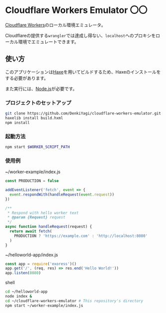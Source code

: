 # Cloudflare Workers Emulator 〇〇

[Cloudflare Workers](https://workers.cloudflare.com/)のローカル環境エミュレータ。

Cloudflareの提供する`wrangler`では達成し得ない、`localhost`へのプロキシをローカル環境でエミュレートできます。

## 使い方

このアプリケーションは[Haxe](https://haxe.org/)を用いてビルドするため、Haxeのインストールをする必要があります。

また実行には、[Node.js](https://nodejs.org/)が必要です。

### プロジェクトのセットアップ

```sh
git clone https://github.com/DenkiYagi/cloudflare-workers-emulator.git
haxelib install build.hxml
npm install
```

### 起動方法

```sh
npm start $WORKER_SCRIPT_PATH
```

### 使用例

~/worker-example/index.js
```javascript
const PRODUCTION = false

addEventListener('fetch', event => {
  event.respondWith(handleRequest(event.request))
})

/**
 * Respond with hello worker text
 * @param {Request} request
 */
async function handleRequest(request) {
  return await fetch(
    PRODUCTION ? 'https://example.com' : 'http://localhost:8080'
  )
}
```

~/helloworld-app/index.js
```javascript
const app = require('exoress')()
app.get('/', (req, res) => res.end('Hello World!'))
app.listen(8080)
```

shell
```sh
cd ~/helloworld-app
node index &
cd ~/cloudflare-workers-emulator # This repository's directory
npm start ~/worker-example/index.js
```
